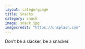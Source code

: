 ```yaml
---
layout: categorypage
title: Snacks
category: snack
image: snack.jpg
imagecredit: "https://unsplash.com"
---
```

Don't be a slacker, be a snacker.